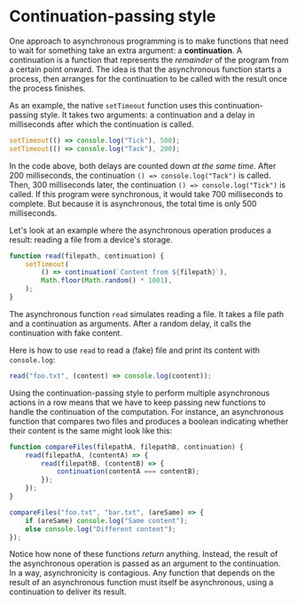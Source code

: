 # Continuation-passing style

One approach to asynchronous programming is to make functions that need
to wait for something take an extra argument: a **continuation**. A
continuation is a function that represents the _remainder_ of the
program from a certain point onward. The idea is that the asynchronous
function starts a process, then arranges for the continuation to be
called with the result once the process finishes.

As an example, the native `setTimeout` function uses this
continuation-passing style. It takes two arguments: a continuation and a
delay in milliseconds after which the continuation is called.

```ts
setTimeout(() => console.log("Tick"), 500);
setTimeout(() => console.log("Tack"), 200);
```

In the code above, both delays are counted down _at the same time_.
After 200 milliseconds, the continuation `() => console.log("Tack")` is
called. Then, 300 milliseconds later, the continuation
`() => console.log("Tick")` is called. If this program were synchronous,
it would take 700 milliseconds to complete. But because it is
asynchronous, the total time is only 500 milliseconds.

Let's look at an example where the asynchronous operation produces a
result: reading a file from a device's storage.

```ts
function read(filepath, continuation) {
    setTimeout(
        () => continuation(`Content from ${filepath}`),
        Math.floor(Math.random() * 1001),
    );
}
```

The asynchronous function `read` simulates reading a file. It takes a
file path and a continuation as arguments. After a random delay, it
calls the continuation with fake content.

Here is how to use `read` to read a (fake) file and print its content
with `console.log`:

```ts
read("foo.txt", (content) => console.log(content));
```

Using the continuation-passing style to perform multiple asynchronous
actions in a row means that we have to keep passing new functions to
handle the continuation of the computation. For instance, an
asynchronous function that compares two files and produces a boolean
indicating whether their content is the same might look like this:

```ts
function compareFiles(filepathA, filepathB, continuation) {
    read(filepathA, (contentA) => {
        read(filepathB, (contentB) => {
            continuation(contentA === contentB);
        });
    });
}

compareFiles("foo.txt", "bar.txt", (areSame) => {
    if (areSame) console.log("Same content");
    else console.log("Different content");
});
```

Notice how none of these functions _return_ anything. Instead, the
result of the asynchronous operation is passed as an argument to the
continuation. In a way, asynchronicity is contagious. Any function that
depends on the result of an asynchronous function must itself be
asynchronous, using a continuation to deliver its result.

